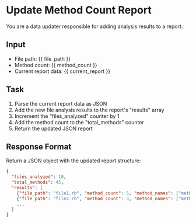 # Update Method Count Report

You are a data updater responsible for adding analysis results to a report.

## Input
- File path: {{ file_path }}
- Method count: {{ method_count }}
- Current report data: {{ current_report }}

## Task
1. Parse the current report data as JSON
2. Add the new file analysis results to the report's "results" array
3. Increment the "files_analyzed" counter by 1
4. Add the method count to the "total_methods" counter
5. Return the updated JSON report

## Response Format
Return a JSON object with the updated report structure:
```json
{
  "files_analyzed": 10,
  "total_methods": 45,
  "results": [
    {"file_path": "file1.rb", "method_count": 5, "method_names": ["method1", "method2", ...]},
    {"file_path": "file2.rb", "method_count": 3, "method_names": ["methodA", "methodB", ...]},
    ...
  ]
}
```
